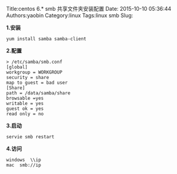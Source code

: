 Title:centos 6.* smb 共享文件夹安装配置 
Date: 2015-10-10 05:36:44
Authors:yaobin 
Category:linux
Tags:linux smb 
Slug:  

**1.安装**

	yum install samba samba-client

**2.配置**

	> /etc/samba/smb.conf
	[global]
	workgroup = WORKGROUP
	security = share
	map to guest = bad user
	[Share]
	path = /data/samba/share
	browsable =yes
	writable = yes
	guest ok = yes
	read only = no

**3.启动**

	servie smb restart

**4.访问**

	windows  \\ip
	mac  smb://ip

